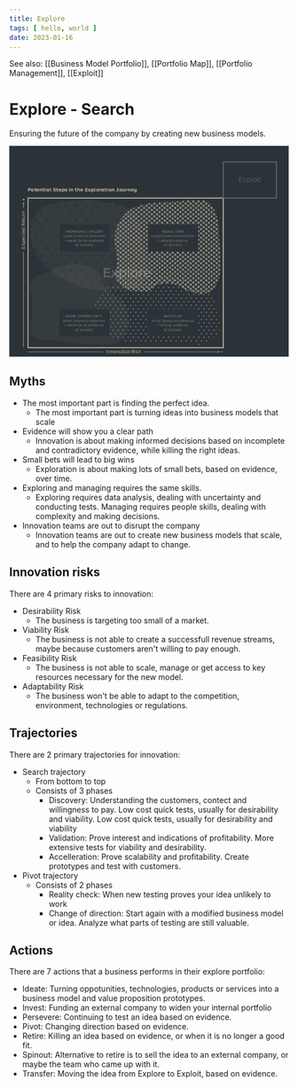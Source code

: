```yaml
---
title: Explore
tags: [ hello, world ]
date: 2023-01-16
---
```


See also: [[Business Model Portfolio]], [[Portfolio Map]], [[Portfolio Management]], [[Exploit]]

# Explore - Search
Ensuring the future of the company by creating new business models.

![](img/pasted_img_20230117000805.png)

## Myths

- The most important part is finding the perfect idea.
  - The most important part is turning ideas into business models that scale
- Evidence will show you a clear path
  - Innovation is about making informed decisions based on incomplete and contradictory evidence, while killing the right ideas.
- Small bets will lead to big wins
  - Exploration is about making lots of small bets, based on evidence, over time.
- Exploring and managing requires the same skills.
  - Exploring requires data analysis, dealing with uncertainty and conducting tests. Managing requires people skills, dealing with complexity and making decisions.
- Innovation teams are out to disrupt the company
  - Innovation teams are out to create new business models that scale, and to help the company adapt to change.


## Innovation risks
There are 4 primary risks to innovation:

- Desirability Risk
  - The business is targeting too small of a market.
- Viability Risk
  - The business is not able to create a successfull revenue streams, maybe because customers aren't willing to pay enough.
- Feasibility Risk
  - The business is not able to scale, manage or get access to key resources necessary for the new model.
- Adaptability Risk
  - The business won't be able to adapt to the competition, environment, technologies or regulations.

## Trajectories
There are 2 primary trajectories for innovation:

- Search trajectory
  - From bottom to top
  - Consists of 3 phases
    - Discovery: Understanding the customers, contect and willingness to pay. Low cost quick tests, usually for desirability and viability. Low cost quick tests, usually for desirability and viability
    - Validation: Prove interest and indications of profitability. More extensive tests for viability and desirability.
    - Accelleration: Prove scalability and profitability. Create prototypes and test with customers.
- Pivot trajectory
  - Consists of 2 phases
    - Reality check: When new testing proves your idea unlikely to work
    - Change of direction: Start again with a modified business model or idea. Analyze what parts of testing are still valuable.

## Actions
There are 7 actions that a business performs in their explore portfolio:

- Ideate: Turning oppotunities, technologies, products or services into a business model and value proposition prototypes.
- Invest: Funding an external company to widen your internal portfolio
- Persevere: Continuing to test an idea based on evidence.
- Pivot: Changing direction based on evidence.
- Retire: Killing an idea based on evidence, or when it is no longer a good fit.
- Spinout: Alternative to retire is to sell the idea to an external company, or maybe the team who came up with it.
- Transfer: Moving the idea from Explore to Exploit, based on evidence.

